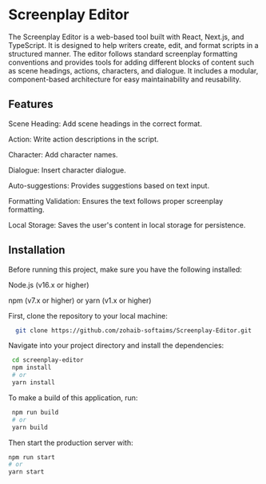 
# Screenplay Editor

The Screenplay Editor is a web-based tool built with React, Next.js, and TypeScript. It is designed to help writers create, edit, and format scripts in a structured manner. The editor follows standard screenplay formatting conventions and provides tools for adding different blocks of content such as scene headings, actions, characters, and dialogue. It includes a modular, component-based architecture for easy maintainability and reusability.




## Features

Scene Heading: Add scene headings in the correct format.

Action: Write action descriptions in the script.

Character: Add character names.

Dialogue: Insert character dialogue.

Auto-suggestions: Provides suggestions based on text input.

Formatting Validation: Ensures the text follows proper screenplay formatting.

Local Storage: Saves the user's content in local storage for persistence.




## Installation

Before running this project, make sure you have the following installed:

Node.js (v16.x or higher)

npm (v7.x or higher) or yarn (v1.x or higher)

First, clone the repository to your local machine:

```bash
  git clone https://github.com/zohaib-softaims/Screenplay-Editor.git
```
    
Navigate into your project directory and install the dependencies:

```bash
 cd screenplay-editor
 npm install
 # or
 yarn install
```

To make a build of this application, run:

```bash
 npm run build
 # or
 yarn build

```

Then start the production server with:
```bash
npm run start
# or
yarn start
```